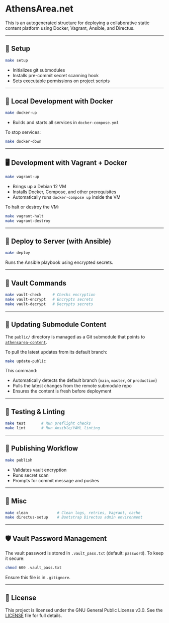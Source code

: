 
# AthensArea.net

This is an autogenerated structure for deploying a collaborative static content platform using Docker, Vagrant, Ansible, and Directus.

---

## 🔧 Setup

```bash
make setup
```

- Initializes git submodules
- Installs pre-commit secret scanning hook
- Sets executable permissions on project scripts

---

## 🐳 Local Development with Docker

```bash
make docker-up
```

- Builds and starts all services in `docker-compose.yml`

To stop services:

```bash
make docker-down
```

---

## 🖥️ Development with Vagrant + Docker

```bash
make vagrant-up
```

- Brings up a Debian 12 VM
- Installs Docker, Compose, and other prerequisites
- Automatically runs `docker-compose up` inside the VM

To halt or destroy the VM:

```bash
make vagrant-halt
make vagrant-destroy
```

---

## 🚀 Deploy to Server (with Ansible)

```bash
make deploy
```

Runs the Ansible playbook using encrypted secrets.

---

## 🔐 Vault Commands

```bash
make vault-check     # Checks encryption
make vault-encrypt   # Encrypts secrets
make vault-decrypt   # Decrypts secrets
```

---

## 🔄 Updating Submodule Content

The `public/` directory is managed as a Git submodule that points to [`athensarea-content`](https://github.com/waltdundore/athensarea-content).

To pull the latest updates from its default branch:

```bash
make update-public
```

This command:
- Automatically detects the default branch (`main`, `master`, or `production`)
- Pulls the latest changes from the remote submodule repo
- Ensures the content is fresh before deployment

---

## 🧪 Testing & Linting

```bash
make test       # Run preflight checks
make lint       # Run Ansible/YAML linting
```

---

## 🔄 Publishing Workflow

```bash
make publish
```

- Validates vault encryption
- Runs secret scan
- Prompts for commit message and pushes

---

## 🧰 Misc

```bash
make clean             # Clean logs, retries, Vagrant, cache
make directus-setup    # Bootstrap Directus admin environment
```

---

## 🛡️ Vault Password Management

The vault password is stored in `.vault_pass.txt` (default: `password`). To keep it secure:

```bash
chmod 600 .vault_pass.txt
```

Ensure this file is in `.gitignore`.

---

## 🪪 License

This project is licensed under the GNU General Public License v3.0. See the [LICENSE](LICENSE) file for full details.
